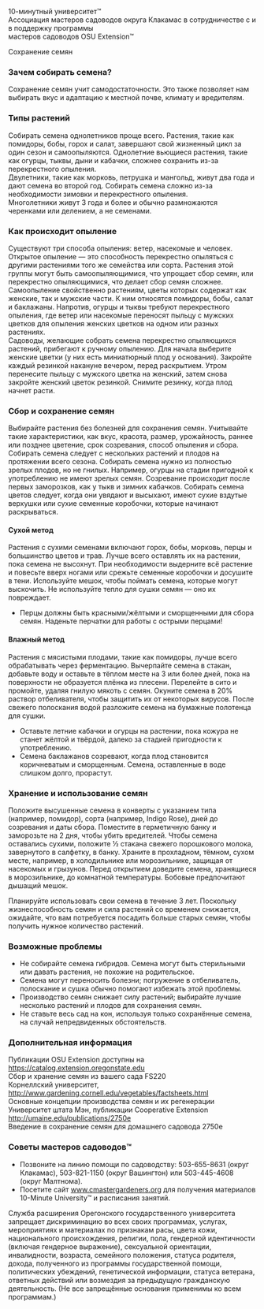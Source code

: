 10-минутный университет™  
Ассоциация мастеров садоводов округа Клакамас в сотрудничестве с и в поддержку программы  
мастеров садоводов OSU Extension™  

Сохранение семян  

### Зачем собирать семена?  
Сохранение семян учит самодостаточности. Это также позволяет нам выбирать вкус и адаптацию к местной почве, климату и вредителям.  

### Типы растений  
Собирать семена однолетников проще всего. Растения, такие как помидоры, бобы, горох и салат, завершают свой жизненный цикл за один сезон и самоопыляются. Однолетние вьющиеся растения, такие как огурцы, тыквы, дыни и кабачки, сложнее сохранить из-за перекрестного опыления.  
Двулетники, такие как морковь, петрушка и мангольд, живут два года и дают семена во второй год. Собирать семена сложно из-за необходимости зимовки и перекрестного опыления.  
Многолетники живут 3 года и более и обычно размножаются черенками или делением, а не семенами.  

### Как происходит опыление  
Существуют три способа опыления: ветер, насекомые и человек.  
Открытое опыление — это способность перекрестно опыляться с другими растениями того же семейства или сорта. Растения этой группы могут быть самоопыляющимися, что упрощает сбор семян, или перекрестно опыляющимися, что делает сбор семян сложнее.  
Самоопыление свойственно растениям, цветы которых содержат как женские, так и мужские части. К ним относятся помидоры, бобы, салат и баклажаны. Напротив, огурцы и тыквы требуют перекрестного опыления, где ветер или насекомые переносят пыльцу с мужских цветков для опыления женских цветков на одном или разных растениях.  
Садоводы, желающие собрать семена перекрестно опыляющихся растений, прибегают к ручному опылению. Для начала выберите женские цветки (у них есть миниатюрный плод у основания). Закройте каждый резинкой накануне вечером, перед раскрытием. Утром перенесите пыльцу с мужского цветка на женский, затем снова закройте женский цветок резинкой. Снимите резинку, когда плод начнет расти.  

### Сбор и сохранение семян  
Выбирайте растения без болезней для сохранения семян. Учитывайте такие характеристики, как вкус, красота, размер, урожайность, раннее или позднее цветение, срок созревания, способ опыления и сбора. Собирать семена следует с нескольких растений и плодов на протяжении всего сезона. Собирать семена нужно из полностью зрелых плодов, но не гнилых. Например, огурцы на стадии пригодной к употреблению не имеют зрелых семян. Созревание происходит после первых заморозков, как у тыкв и зимних кабачков. Собирать семена цветов следует, когда они увядают и высыхают, имеют сухие вздутые верхушки или сухие семенные коробочки, которые начинают раскрываться.  

#### Сухой метод  
Растения с сухими семенами включают горох, бобы, морковь, перцы и большинство цветов и трав. Лучше всего оставлять их на растении, пока семена не высохнут. При необходимости выдерните всё растение и повесьте вверх ногами или срежьте семенные коробочки и досушите в тени. Используйте мешок, чтобы поймать семена, которые могут выскочить. Не используйте тепло для сушки семян — оно их повреждает.  

- Перцы должны быть красными/жёлтыми и сморщенными для сбора семян. Наденьте перчатки для работы с острыми перцами!  

#### Влажный метод  
Растения с мясистыми плодами, такие как помидоры, лучше всего обрабатывать через ферментацию. Вычерпайте семена в стакан, добавьте воду и оставьте в тёплом месте на 3 или более дней, пока на поверхности не образуется плёнка из плесени. Перелейте в сито и промойте, удаляя гнилую мякоть с семян. Окуните семена в 20% раствор отбеливателя, чтобы защитить их от некоторых вирусов. После свежего полоскания водой разложите семена на бумажные полотенца для сушки.  

- Оставьте летние кабачки и огурцы на растении, пока кожура не станет жёлтой и твёрдой, далеко за стадией пригодности к употреблению.  
- Семена баклажанов созревают, когда плод становится коричневатым и сморщенным. Семена, оставленные в воде слишком долго, прорастут.  

### Хранение и использование семян  
Положите высушенные семена в конверты с указанием типа (например, помидор), сорта (например, Indigo Rose), дней до созревания и даты сбора. Поместите в герметичную банку и заморозьте на 2 дня, чтобы убить вредителей. Чтобы семена оставались сухими, положите ½ стакана свежего порошкового молока, завернутого в салфетку, в банку. Храните в прохладном, тёмном, сухом месте, например, в холодильнике или морозильнике, защищая от насекомых и грызунов. Перед открытием доведите семена, хранящиеся в морозильнике, до комнатной температуры. Бобовые предпочитают дышащий мешок.  

Планируйте использовать свои семена в течение 3 лет. Поскольку жизнеспособность семян и сила растений со временем снижается, ожидайте, что вам потребуется посадить больше старых семян, чтобы получить нужное количество растений.  

### Возможные проблемы  
- Не собирайте семена гибридов. Семена могут быть стерильными или давать растения, не похожие на родительское.  
- Семена могут переносить болезни; погружение в отбеливатель, полоскание и сушка обычно помогают избежать этой проблемы.  
- Производство семян снижает силу растений; выбирайте лучшие несколько растений и плодов для сохранения семян.  
- Не ставьте весь сад на кон, используя только сохранённые семена, на случай непредвиденных обстоятельств.  

### Дополнительная информация  
Публикации OSU Extension доступны на https://catalog.extension.oregonstate.edu  
Сбор и хранение семян из вашего сада FS220  
Корнеллский университет, http://www.gardening.cornell.edu/vegetables/factsheets.html  
Основные концепции производства семян и их регенерации  
Университет штата Мэн, публикации Cooperative Extension http://umaine.edu/publications/2750e  
Введение в сохранение семян для домашнего садовода 2750e  

### Советы мастеров садоводов™  
- Позвоните на линию помощи по садоводству: 503-655-8631 (округ Клакамас), 503-821-1150 (округ Вашингтон) или 503-445-4608 (округ Малтнома).  
- Посетите сайт www.cmastergardeners.org для получения материалов 10-Minute University™ и расписания занятий.  

Служба расширения Орегонского государственного университета запрещает дискриминацию во всех своих программах, услугах, мероприятиях и материалах по признакам расы, цвета кожи, национального происхождения, религии, пола, гендерной идентичности (включая гендерное выражение), сексуальной ориентации, инвалидности, возраста, семейного положения, статуса родителя, дохода, полученного из программы государственной помощи, политических убеждений, генетической информации, статуса ветерана, ответных действий или возмездия за предыдущую гражданскую деятельность. (Не все запрещённые основания применимы ко всем программам.)